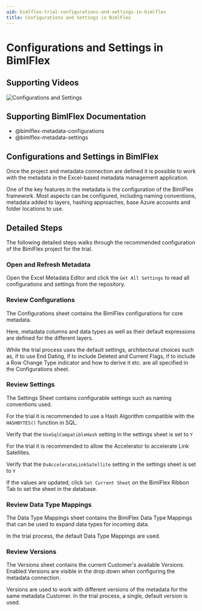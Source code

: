 ```yaml
---
uid: bimlflex-trial-configurations-and-settings-in-bimlflex
title: Configurations and Settings in BimlFlex
---
```

# Configurations and Settings in BimlFlex

## Supporting Videos

![Configurations and Settings](https://www.youtube.com/watch?v=DAjAEvfJMrs?rel=0&autoplay=0)

## Supporting BimlFlex Documentation

- @bimlflex-metadata-configurations
- @bimlflex-metadata-settings

## Configurations and Settings in BimlFlex

Once the project and metadata connection are defined it is possible to work with the metadata in the Excel-based metadata management application.

One of the key features in the metadata is the configuration of the BimlFlex framework. Most aspects can be configured, including naming conventions, metadata added to layers, hashing approaches, base Azure accounts and folder locations to use.

## Detailed Steps

The following detailed steps walks through the recommended configuration of the BimlFlex project for the trial.

### Open and Refresh Metadata

Open the Excel Metadata Editor and click the `Get All Settings` to read all configurations and settings from the repository.

### Review Configurations

The Configurations sheet contains the BimlFlex configurations for core metadata.

Here, metadata columns and data types as well as their default expressions are defined for the different layers.

While the trial process uses the default settings, architectural choices such as, if to use End Dating, if to include Deleted and Current Flags, if to include a Row Change Type indicator and how to derive it etc. are all specified in the Configurations sheet.

### Review Settings

The Settings Sheet contains configurable settings such as naming conventions used.

For the trial it is recommended to use a Hash Algorithm compatible with the `HASHBYTES()` function in SQL.

Verify that the `UseSqlCompatibleHash` setting in the settings sheet is set to `Y`

For the trial it is recommended to allow the Accelerator to accelerate Link Satellites.

Verify that the `DvAccelerateLinkSatellite` setting in the settings sheet is set to `Y`

If the values are updated, click `Set Current Sheet` on the BimlFlex Ribbon Tab to set the sheet in the database.

### Review Data Type Mappings

The Data Type Mappings sheet contains the BimlFlex Data Type Mappings that can be used to expand data types for incoming data.

In the trial process, the default Data Type Mappings are used.

### Review Versions

The Versions sheet contains the current Customer's available Versions. Enabled Versions are visible in the drop down when configuring the metadata connection.

Versions are used to work with different versions of the metadata for the same metadata Customer. In the trial process, a single, default version is used.
